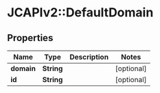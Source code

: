 # JCAPIv2::DefaultDomain

## Properties
Name | Type | Description | Notes
------------ | ------------- | ------------- | -------------
**domain** | **String** |  | [optional] 
**id** | **String** |  | [optional] 

